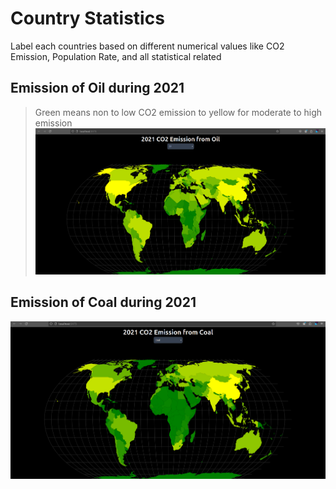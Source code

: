 # Country Statistics

Label each countries based on different numerical values like CO2 Emission, Population Rate, and all statistical related

## Emission of Oil during 2021
> Green means non to low CO2 emission to yellow for moderate to high emission
![alt text](image-1.png)

## Emission of Coal during 2021
![alt text](image-3.png)